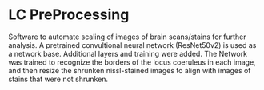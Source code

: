 # LC PreProcessing
 
 Software to automate scaling of images of brain scans/stains for further analysis.
A pretrained convultional neural network (ResNet50v2) is used as a network base. Additional layers and training were added. The Network was trained to recognize the borders of the locus coeruleus in each image, and then resize the shrunken nissl-stained images to align with images of stains that were not shrunken.
